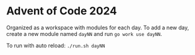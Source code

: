 # Advent of Code 2024

Organized as a workspace with modules for each day. To add a new day, create a new module named `dayNN` and run `go work use dayNN`.

To run with auto reload: `./run.sh dayNN`
